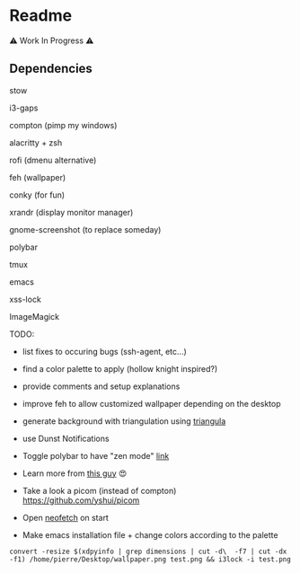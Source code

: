 # Readme 

⚠️ Work In Progress ⚠️

## Dependencies

stow 

i3-gaps

compton (pimp my windows)

alacritty + zsh

rofi (dmenu alternative)

feh (wallpaper)

conky (for fun)

xrandr (display monitor manager)

gnome-screenshot (to replace someday)

polybar

tmux

emacs 

xss-lock

ImageMagick

TODO:

- list fixes to occuring bugs (ssh-agent, etc...)

- find a color palette to apply (hollow knight inspired?)

- provide comments and setup explanations

- improve feh to allow customized wallpaper depending on the desktop 

- generate background with triangulation using [triangula](https://github.com/RH12503/triangula)

- use Dunst Notifications 

- Toggle polybar to have "zen mode" [link](https://parasurv.neocities.org/hide-bar-i3wm.html)

- Learn more from [this guy](https://github.com/Rashad-707/wall-tile) 😍

- Take a look a picom (instead of compton) https://github.com/yshui/picom

- Open [neofetch](https://github.com/dylanaraps/neofetch) on start 

- Make emacs installation file + change colors according to the palette

`convert -resize $(xdpyinfo | grep dimensions | cut -d\  -f7 | cut -dx -f1) /home/pierre/Desktop/wallpaper.png test.png && i3lock -i test.png`
